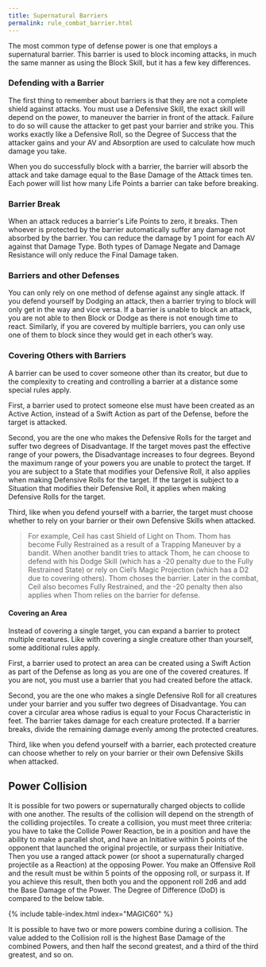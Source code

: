 ```yaml
---
title: Supernatural Barriers
permalink: rule_combat_barrier.html
---
```


The most common type of defense power is one that employs a supernatural barrier. This barrier is used to block incoming attacks, in much the same manner as using the Block Skill, but it has a few key differences.

### Defending with a Barrier
The first thing to remember about barriers is that they are not a complete shield against attacks. You must use a Defensive Skill, the exact skill will depend on the power, to maneuver the barrier in front of the attack. Failure to do so will cause the attacker to get past your barrier and strike you. This works exactly like a Defensive Roll, so the Degree of Success that the attacker gains and your AV and Absorption are used to calculate how much damage you take.

When you do successfully block with a barrier, the barrier will absorb the attack and take damage equal to the Base Damage of the Attack times ten. Each power will list how many Life Points a barrier can take before breaking.

### Barrier Break
When an attack reduces a barrier's Life Points to zero, it breaks. Then whoever is protected by the barrier automatically suffer any damage not absorbed by the barrier. You can reduce the damage by 1 point for each AV against that Damage Type. Both types of Damage Negate and Damage Resistance will only reduce the Final Damage taken.

### Barriers and other Defenses
You can only rely on one method of defense against any single attack. If you defend yourself by Dodging an attack, then a barrier trying to block will only get in the way and vice versa. If a barrier is unable to block an attack, you are not able to then Block or Dodge as there is not enough time to react. Similarly, if you are covered by multiple barriers, you can only use one of them to block since they would get in each other’s way.

### Covering Others with Barriers
A barrier can be used to cover someone other than its creator, but due to the complexity to creating and controlling a barrier at a distance some special rules apply.

First, a barrier used to protect someone else must have been created as an Active Action, instead of a Swift Action as part of the Defense, before the target is attacked.

Second, you are the one who makes the Defensive Rolls for the target and suffer two degrees of Disadvantage. If the target moves past the effective range of your powers, the Disadvantage increases to four degrees. Beyond the maximum range of your powers you are unable to protect the target. If you are subject to a State that modifies your Defensive Roll, it also applies when making Defensive Rolls for the target. If the target is subject to a Situation that modifies their Defensive Roll, it applies when making Defensive Rolls for the target.

Third, like when you defend yourself with a barrier, the target must choose whether to rely on your barrier or their own Defensive Skills when attacked. 

> For example, Ceil has cast Shield of Light on Thom. Thom has become Fully Restrained as a result of a Trapping Maneuver by a bandit. When another bandit tries to attack Thom, he can choose to defend with his Dodge Skill (which has a -20 penalty due to the Fully Restrained State) or rely on Ciel’s Magic Projection (which has a D2 due to covering others). Thom choses the barrier. Later in the combat, Ceil also becomes Fully Restrained, and the -20 penalty then also applies when Thom relies on the barrier for defense.

#### Covering an Area
Instead of covering a single target, you can expand a barrier to protect multiple creatures. Like with covering a single creature other than yourself, some additional rules apply.

First, a barrier used to protect an area can be created using a Swift Action as part of the Defense as long as you are one of the covered creatures. If you are not, you must use a barrier that you had created before the attack.

Second, you are the one who makes a single Defensive Roll for all creatures under your barrier and you suffer two degrees of Disadvantage. You can cover a circular area whose radius is equal to your Focus Characteristic in feet. The barrier takes damage for each creature protected. If a barrier breaks, divide the remaining damage evenly among the protected creatures.

Third, like when you defend yourself with a barrier, each protected creature can choose whether to rely on your barrier or their own Defensive Skills when attacked.

## Power Collision
It is possible for two powers or supernaturally charged objects to collide with one another. The results of the collision will depend on the strength of the colliding projectiles. To create a collision, you must meet three criteria: you have to take the Collide Power Reaction, be in a position and have the ability to make a parallel shot, and have an Initiative within 5 points of the opponent that launched the original projectile, or surpass their Initiative. Then you use a ranged attack power (or shoot a supernaturally charged projectile as a Reaction) at the opposing Power. You make an Offensive Roll and the result must be within 5 points of the opposing roll, or surpass it. If you achieve this result, then both you and the opponent roll 2d6 and add the Base Damage of the Power. The Degree of Difference (DoD) is compared to the below table.

{% include table-index.html index="MAGIC60" %}

It is possible to have two or more powers combine during a collision. The value added to the Collision roll is the highest Base Damage of the combined Powers, and then half the second greatest, and a third of the third greatest, and so on.
